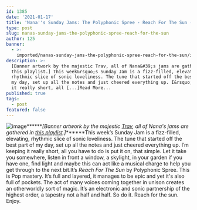 ```yaml
---
id: 1385
date: '2021-01-17'
title: 'Nana''s Sunday Jams: The Polyphonic Spree - Reach For The Sun - Loose Lips'
type: post
slug: nanas-sunday-jams-the-polyphonic-spree-reach-for-the-sun
author: 125
banner:
  - >-
    imported/nanas-sunday-jams-the-polyphonic-spree-reach-for-the-sun/image1385.jpeg
description: >-
  [Banner artwork by the majestic Trav, all of Nana&#39;s jams are gathered in
  this playlist.] This week&rsquo;s Sunday Jam is a fizz-filled, elevating,
  rhythmic slice of sonic loveliness. The tune that started off the best part of
  my day, set up all the notes and just cheered everything up. I&rsquo;m keeping
  it really short, all [...]Read More...
published: true
tags:
  - post
featured: false
---
```

![image](../imported/nanas-sunday-jams-the-polyphonic-spree-reach-for-the-sun/image1385.jpeg)******_\[Banner artwork by the majestic [Trav](https://www.backdownwarchild.co.uk/), all of Nana's jams are gathered in [this playlist](https://open.spotify.com/playlist/12UoQ8ov5i6P8BIfm2lOjS?si=jarAn1CXSEuYB9vAxJidOg).\]_******This week’s Sunday Jam is a fizz-filled, elevating, rhythmic slice of sonic loveliness. The tune that started off the best part of my day, set up all the notes and just cheered everything up. I’m keeping it really short, all you have to do is put it on, that simple. Let it take you somewhere, listen in front a window, a skylight, in your garden if you have one, find light and maybe this can act like a musical charge to help you get through to the next bit.It’s _Reach For The Sun_ by Polyphonic Spree. This is Pop mastery. It’s full and layered, it manages to be epic and yet it's also full of pockets. The act of many voices coming together in unison creates an otherworldly sort of magic. It’s an electronic and sonic partnership of the highest order, a tapestry not a half and half. So do it. Reach for the sun. Enjoy.
